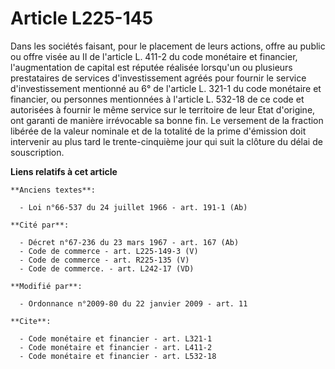 # Article L225-145

Dans les sociétés faisant, pour le placement de leurs actions, offre au public ou offre visée au II de l'article L. 411-2 du
code monétaire et financier, l'augmentation de capital est réputée réalisée lorsqu'un ou plusieurs prestataires de services
d'investissement agréés pour fournir le service d'investissement mentionné au 6° de l'article L. 321-1 du code monétaire et
financier, ou personnes mentionnées à l'article L. 532-18 de ce code et autorisées à fournir le même service sur le
territoire de leur Etat d'origine, ont garanti de manière irrévocable sa bonne fin. Le versement de la fraction libérée de la
valeur nominale et de la totalité de la prime d'émission doit intervenir au plus tard le trente-cinquième jour qui suit la
clôture du délai de souscription.

**Liens relatifs à cet article**

	**Anciens textes**:

	  - Loi n°66-537 du 24 juillet 1966 - art. 191-1 (Ab)

	**Cité par**:

	  - Décret n°67-236 du 23 mars 1967 - art. 167 (Ab)
	  - Code de commerce - art. L225-149-3 (V)
	  - Code de commerce - art. R225-135 (V)
	  - Code de commerce. - art. L242-17 (VD)

	**Modifié par**:

	  - Ordonnance n°2009-80 du 22 janvier 2009 - art. 11

	**Cite**:

	  - Code monétaire et financier - art. L321-1
	  - Code monétaire et financier - art. L411-2
	  - Code monétaire et financier - art. L532-18
